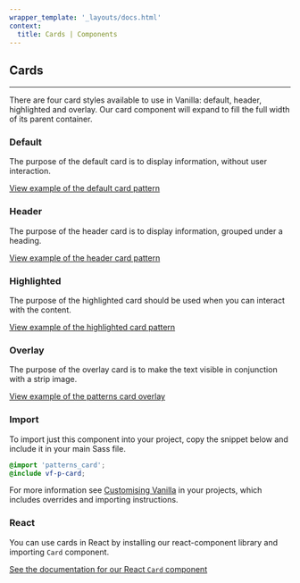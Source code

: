```yaml
---
wrapper_template: '_layouts/docs.html'
context:
  title: Cards | Components
---
```


## Cards

<hr>

There are four card styles available to use in Vanilla: default, header, highlighted and overlay. Our card component will expand to fill the full width of its parent container.

### Default

The purpose of the default card is to display information, without user interaction.

<div class="embedded-example"><a href="/docs/examples/patterns/card/default/" class="js-example">
View example of the default card pattern
</a></div>

### Header

The purpose of the header card is to display information, grouped under a heading.

<div class="embedded-example"><a href="/docs/examples/patterns/card/header/" class="js-example">
View example of the header card pattern
</a></div>

### Highlighted

The purpose of the highlighted card should be used when you can interact with the content.

<div class="embedded-example"><a href="/docs/examples/patterns/card/highlighted/" class="js-example">
View example of the highlighted card pattern
</a></div>

### Overlay

The purpose of the overlay card is to make the text visible in conjunction with a strip image.

<div class="embedded-example"><a href="/docs/examples/patterns/card/overlay/" class="js-example">
View example of the patterns card overlay
</a></div>

### Import

To import just this component into your project, copy the snippet below and include it in your main Sass file.

```scss
@import 'patterns_card';
@include vf-p-card;
```

For more information see [Customising Vanilla](/docs/customising-vanilla/) in your projects, which includes overrides and importing instructions.

### React

You can use cards in React by installing our react-component library and importing `Card` component.

[See the documentation for our React `Card` component](https://canonical-web-and-design.github.io/react-components/?path=/docs/card--default-story)

